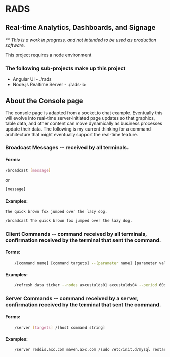 # RADS

## Real-time Analytics, Dashboards, and Signage

_** This is a work in progress, and not intended to be used as production software._

This project requires a node environment

### The following sub-projects make up this project

* Angular UI - ./rads
* Node.js Realtime Server - ./rads-io

## About the Console page

The console page is adapted from a socket.io chat example.  Eventually this will evolve into real-time server-initiated page updates so that graphics, table data, and other content can move dynamically as business processes update their data.  The following is my current thinking for a command architecture that might eventually support the real-time feature.

### Broadcast Messages -- received by all terminals.

#### Forms:

```bash
/broadcast [message]
```

or

```bash
[message]
```

#### Examples:

```bash
The quick brown fox jumped over the lazy dog.
```

```bash
/broadcast The quick brown fox jumped over the lazy dog.
```

### Client Commands -- command received by all terminals, confirmation received by the terminal that sent the command.

#### Forms:

```bash
    /[command name] [command targets] --[parameter name] [parameter value]
````

#### Examples:

```bash
    /refresh data ticker --nodes axcustulds01 axcustulds04 --period 60s
````

### Server Commands -- command received by a server, confirmation received by the terminal that sent the command.

#### Forms:

```bash
    /server [targets] /[host command string]
````

#### Examples:

```bash
    /server reddis.axc.com maven.axc.com /sudo /etc/init.d/mysql restart
````
